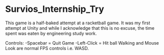# Survios_Internship_Try
This game is a half-baked attempt at a racketball game. It was my first attempt at Unity and while I acknowledge that this is no excuse, the time spent was eaten by engineering study work.  

Controls:
-Spacebar = Quit Game
-Left-Click = Hit ball
Walking and Mouse Look are normal FPS controls i.e. WASD. 
